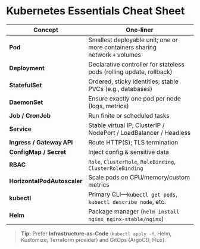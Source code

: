# Kubernetes Essentials Cheat Sheet

| Concept                     | One‑liner                                                                  |
| --------------------------- | -------------------------------------------------------------------------- |
| **Pod**                     | Smallest deployable unit; one or more containers sharing network + volumes |
| **Deployment**              | Declarative controller for stateless pods (rolling update, rollback)       |
| **StatefulSet**             | Ordered, sticky identities; stable PVCs (e.g., databases)                  |
| **DaemonSet**               | Ensure exactly one pod per node (logs, metrics)                            |
| **Job / CronJob**           | Run finite or scheduled tasks                                              |
| **Service**                 | Stable virtual IP; ClusterIP / NodePort / LoadBalancer / Headless          |
| **Ingress / Gateway API**   | Route HTTP(S); TLS termination                                             |
| **ConfigMap / Secret**      | Inject config & sensitive data                                             |
| **RBAC**                    | `Role`, `ClusterRole`, `RoleBinding`, `ClusterRoleBinding`                 |
| **HorizontalPodAutoscaler** | Scale pods on CPU/memory/custom metrics                                    |
| **kubectl**                 | Primary CLI—`kubectl get pods`, `kubectl describe node`, etc.              |
| **Helm**                    | Package manager (`helm install nginx nginx-stable/nginx`)                  |

> **Tip:** Prefer **Infrastructure‑as‑Code** (`kubectl apply -f`, Helm, Kustomize, Terraform provider) and GitOps (ArgoCD, Flux).
